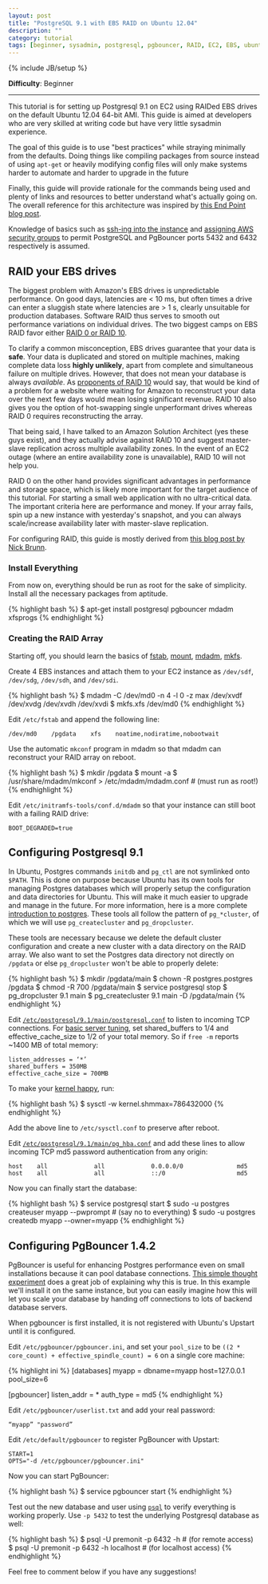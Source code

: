 ```yaml
---
layout: post
title: "PostgreSQL 9.1 with EBS RAID on Ubuntu 12.04"
description: ""
category: tutorial
tags: [beginner, sysadmin, postgresql, pgbouncer, RAID, EC2, EBS, ubuntu]
---
```

{% include JB/setup %}

**Difficulty**: Beginner

*****

This tutorial is for setting up Postgresql 9.1 on EC2 using RAIDed EBS
drives on the default Ubuntu 12.04 64-bit AMI. This guide is aimed at
developers who are very skilled at writing code but have very little sysadmin
experience.

The goal of this guide is to use "best practices" while straying
minimally from the defaults. Doing things like compiling packages from
source instead of using ``apt-get`` or heavily modifying config files
will only make systems harder to automate and harder to upgrade in the
future

Finally, this guide will provide rationale for the commands being used
and plenty of links and resources to better understand what's actually
going on. The overall reference for this architecture was inspired by
[this End Point blog post](http://blog.endpoint.com/2010/02/postgresql-ec2-ebs-raid0-snapshot.html).

Knowledge of basics such as [ssh-ing into the
instance](http://serverfault.com/questions/227804/why-cant-i-ssh-into-my-new-ec2-instance)
and [assigning AWS security groups](http://docs.amazonwebservices.com/AWSEC2/latest/UserGuide/using-network-security.html) to permit PostgreSQL and PgBouncer ports
5432 and 6432 respectively is assumed.

## RAID your EBS drives

The biggest problem with Amazon's EBS drives is unpredictable
performance. On good days, latencies are < 10 ms, but often times a
drive can enter a sluggish state where latencies are > 1 s, clearly
unsuitable for production databases. Software RAID thus serves to
smooth out performance variations on individual drives. The two
biggest camps on EBS RAID favor either
[RAID 0 or RAID 10](http://www.thegeekstuff.com/2010/08/raid-levels-tutorial/).

To clarify a common misconception, EBS drives guarantee that your data
is **safe**. Your data is duplicated and stored on multiple machines,
making complete data loss **highly unlikely**, apart from
complete and simultaneous failure on multiple drives. However, that
does not mean your database is always *available*. As
[proponents of RAID 10](http://blog.9minutesnooze.com/raid-10-ebs-data/)
would say, that would be kind of a problem for a website where
waiting for Amazon to reconstruct your data over the next few days
would mean losing significant revenue. RAID 10 also gives you the
option of hot-swapping single unperformant drives whereas RAID 0
requires reconstructing the array.

That being said, I have talked to an Amazon Solution Architect (yes
these guys exist), and they actually advise against RAID 10 and
suggest master-slave replication across multiple availability zones.
In the event of an EC2 outage (where an entire availability zone is
unavailable), RAID 10 will not help you.

RAID 0 on the other hand provides significant advantages in
performance and storage space, which is likely more important for the
target audience of this tutorial. For starting a small web application
with no ultra-critical data. The important criteria here are
performance and money. If your array fails, spin up a new instance
with yesterday's snapshot, and you can always scale/increase
availability later with master-slave replication.

For configuring RAID, this guide is mostly derived from
[this blog post by Nick Brunn](http://bruun.co/2012/06/06/software-raid-on-ec2-with-mdadm).

### Install Everything

From now on, everything should be run as root for the sake of
simplicity. Install all the necessary packages from aptitude.

{% highlight bash %}
$ apt-get install postgresql pgbouncer mdadm xfsprogs
{% endhighlight %}

### Creating the RAID Array

Starting off, you should learn the basics of [fstab](http://en.wikipedia.org/wiki/Fstab), [mount](http://linux.die.net/man/8/mount), [mdadm](http://en.wikipedia.org/wiki/Mdadm), [mkfs](http://manpages.ubuntu.com/manpages/precise/man8/mkfs.xfs.8.html).

Create 4 EBS instances and attach them to your EC2 instance as
``/dev/sdf``, ``/dev/sdg``, ``/dev/sdh``, and ``/dev/sdi``.

{% highlight bash %}
$ mdadm -C /dev/md0 -n 4 -l 0 -z max /dev/xvdf /dev/xvdg /dev/xvdh /dev/xvdi
$ mkfs.xfs /dev/md0
{% endhighlight %}

Edit ``/etc/fstab`` and append the following line:

    /dev/md0    /pgdata    xfs    noatime,nodiratime,nobootwait

Use the automatic ``mkconf`` program in mdadm so that mdadm can
reconstruct your RAID array on reboot.

{% highlight bash %}
$ mkdir /pgdata
$ mount -a
$ /usr/share/mdadm/mkconf > /etc/mdadm/mdadm.conf # (must run as root!)
{% endhighlight %}

Edit ``/etc/initramfs-tools/conf.d/mdadm`` so that your instance can still
boot with a failing RAID drive:

    BOOT_DEGRADED=true

## Configuring Postgresql 9.1

In Ubuntu, Postgres commands ``initdb`` and ``pg_ctl`` are not
symlinked onto ``$PATH``. This is done on purpose because Ubuntu has
its own tools for managing Postgres databases which will properly
setup the configuration and data directories for Ubuntu. This will
make it much easier to upgrade and manage in the future. For more
information, here is a more complete
[introduction to postgres](http://www.markus-gattol.name/ws/postgresql.html).
These tools all follow the pattern of ``pg_*cluster``, of which we
will use ``pg_createcluster`` and ``pg_dropcluster``.

These tools are necessary because we delete the default cluster
configuration and create a new cluster with a data directory on the
RAID array. We also want to set the Postgres data directory not
directly on ``/pgdata`` or else ``pg_dropcluster`` won't be able to
properly delete:

{% highlight bash %}
$ mkdir /pgdata/main
$ chown -R postgres.postgres /pgdata
$ chmod -R 700 /pgdata/main
$ service postgresql stop
$ pg_dropcluster 9.1 main
$ pg_createcluster 9.1 main -D /pgdata/main
{% endhighlight %}

Edit
[``/etc/postgresql/9.1/main/postgresql.conf``](http://www.postgresql.org/docs/8.2/static/runtime-config-connection.html)
to listen to incoming TCP connections. For
[basic server tuning](http://wiki.postgresql.org/wiki/Tuning_Your_PostgreSQL_Server),
set shared\_buffers to 1/4 and effective\_cache_size to 1/2 of your total memory.
So if ``free -m`` reports ~1400 MB of total memory:

    listen_addresses = ‘*’
    shared_buffers = 350MB
    effective_cache_size = 700MB

To make your [kernel
happy](http://www.postgresql.org/docs/current/static/kernel-resources.html), run:

{% highlight bash %}
$ sysctl -w kernel.shmmax=786432000
{% endhighlight %}

Add the above line to ``/etc/sysctl.conf`` to preserve after reboot.

Edit
[``/etc/postgresql/9.1/main/pg_hba.conf``](http://www.postgresql.org/docs/9.1/static/auth-pg-hba-conf.html)
and add these lines to allow incoming TCP md5 password authentication
from any origin:

    host    all             all             0.0.0.0/0               md5
    host    all             all             ::/0                    md5

Now you can finally start the database:

{% highlight bash %}
$ service postgresql start
$ sudo -u postgres createuser myapp --pwprompt # (say no to everything)
$ sudo -u postgres createdb myapp --owner=myapp
{% endhighlight %}

## Configuring PgBouncer 1.4.2

PgBouncer is useful for enhancing Postgres performance even on small
installations because it can pool database connections.
[This simple thought experiment](http://stackoverflow.com/a/10420469/470668)
does a great job of explaining why this is true. In this example we'll
install it on the same instance, but you can easily imagine how this
will let you scale your database by handing off connections to lots of
backend database servers.

When pgbouncer is first installed, it is not registered with Ubuntu's
Upstart until it is configured.

Edit ``/etc/pgbouncer/pgbouncer.ini``, and set your ``pool_size`` to be
``((2 * core_count) + effective_spindle_count) = 6`` on a single
core machine:

{% highlight ini %}
[databases]
myapp = dbname=myapp host=127.0.0.1 pool_size=6

[pgbouncer]
listen_addr = *
auth_type = md5
{% endhighlight %}

Edit ``/etc/pgbouncer/userlist.txt`` and add your real password:

    “myapp”	"password”

Edit ``/etc/default/pgbouncer`` to register PgBouncer with Upstart:

    START=1
    OPTS="-d /etc/pgbouncer/pgbouncer.ini"

Now you can start PgBouncer:

{% highlight bash %}
$ service pgbouncer start
{% endhighlight %}

Test out the new database and user using
[``psql``](http://www.postgresql.org/docs/9.1/static/app-psql.html) to
verify everything is working properly. Use ``-p 5432`` to test the
underlying Postgresql database as well:

{% highlight bash %}
$ psql -U premonit -p 6432 -h <ip-address>  # (for remote access)
$ psql -U premonit -p 6432 -h localhost  # (for localhost access)
{% endhighlight %}

Feel free to comment below if you have any suggestions!
